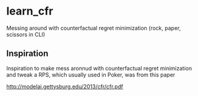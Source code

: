 # learn_cfr
Messing around with counterfactual regret minimization (rock, paper, scissors in CLI) 

## Inspiration 

Inspiration to make mess aronnud with counterfactual regret minimization and tweak a RPS, which usually used in Poker, was from this paper

http://modelai.gettysburg.edu/2013/cfr/cfr.pdf
